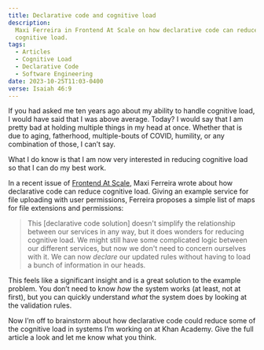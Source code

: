 ```yaml
---
title: Declarative code and cognitive load
description:
  Maxi Ferreira in Frontend At Scale on how declarative code can reduce
  cognitive load.
tags:
  - Articles
  - Cognitive Load
  - Declarative Code
  - Software Engineering
date: 2023-10-25T11:03-0400
verse: Isaiah 46:9
---
```


If you had asked me ten years ago about my ability to handle cognitive load, I
would have said that I was above average. Today? I would say that I am pretty
bad at holding multiple things in my head at once. Whether that is due to aging,
fatherhood, multiple-bouts of COVID, humility, or any combination of those, I
can’t say.

What I do know is that I am now very interested in reducing cognitive load so
that I can do my best work.

In a recent issue of [Frontend At Scale](https://frontendatscale.com/issues/8/),
Maxi Ferreira wrote about how declarative code can reduce cognitive load. Giving
an example service for file uploading with user permissions, Ferreira proposes a
simple list of maps for file extensions and permissions:

> This [declarative code solution] doesn't simplify the relationship between our
> services in any way, but it does wonders for reducing cognitive load. We might
> still have some complicated logic between our different services, but now we
> don't need to concern ourselves with it. We can now *declare* our updated
> rules without having to load a bunch of information in our heads.

This feels like a significant insight and is a great solution to the example
problem. You don’t need to know _how_ the system works (at least, not at first),
but you can quickly understand _what_ the system does by looking at the
validation rules.

Now I’m off to brainstorm about how declarative code could reduce some of the
cognitive load in systems I’m working on at Khan Academy. Give the full article
a look and let me know what you think.
